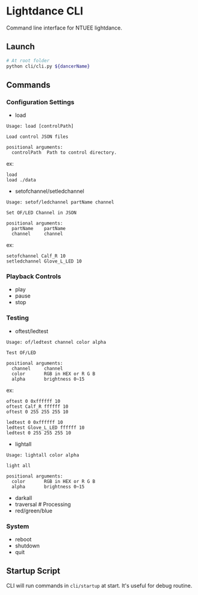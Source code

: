 # Lightdance CLI
Command line interface for NTUEE lightdance.

## Launch
``` bash
# At root folder
python cli/cli.py ${dancerName}
```

## Commands
### Configuration Settings
* load
```
Usage: load [controlPath]

Load control JSON files

positional arguments:
  controlPath  Path to control directory.
```
ex: 
```
load
load ./data
```

* setofchannel/setledchannel
```
Usage: setof/ledchannel partName channel

Set OF/LED Channel in JSON

positional arguments:
  partName    partName
  channel     channel
```
ex: 
```
setofchannel Calf_R 10
setledchannel Glove_L_LED 10
```

### Playback Controls
* play
* pause
* stop

### Testing
* oftest/ledtest
```
Usage: of/ledtest channel color alpha

Test OF/LED

positional arguments:
  channel     channel
  color       RGB in HEX or R G B
  alpha       brightness 0~15
```
ex: 
```
oftest 0 0xffffff 10
oftest Calf_R ffffff 10
oftest 0 255 255 255 10

ledtest 0 0xffffff 10
ledtest Glove_L_LED ffffff 10
ledtest 0 255 255 255 10
```

* lightall
```
Usage: lightall color alpha

light all

positional arguments:
  color       RGB in HEX or R G B
  alpha       brightness 0~15
```
* darkall
* traversal # Processing
* red/green/blue

### System
* reboot
* shutdown
* quit
## Startup Script
CLI will run commands in `cli/startup` at start. It's useful for debug routine.
